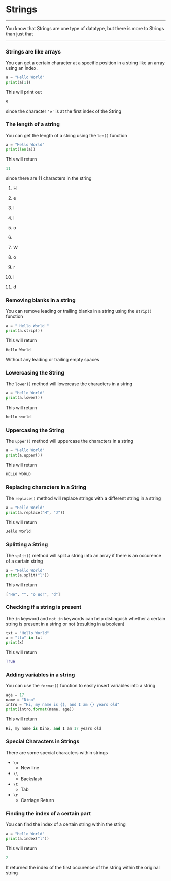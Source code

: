 # Strings

---

You know that Strings are one type of datatype, but there is more to Strings than just that

---

### Strings are like arrays

You can get a certain character at a specific position in a string like an array using an index.

``` python
a = "Hello World"
print(a[1])
```

This will print out

``` python
e
```

since the character `'e'` is at the first index of the String

### The length of a string

You can get the length of a string using the `len()` function

``` python
a = "Hello World"
print(len(a))
```

This will return

``` python
11
```

since there are 11 characters in the string

01. H
02. e
03. l
04. l
05. o

6.

07. W
08. o
09. r
10. l
11. d

### Removing blanks in a string

You can remove leading or trailing blanks in a string using the `strip()` function

``` python
a = " Hello World "
print(a.strip())
```

This will return

``` python
Hello World
```

Without any leading or trailing empty spaces

### Lowercasing the String

The `lower()` method will lowercase the characters in a string

``` python
a = "Hello World"
print(a.lower())
```

This will return

``` python
hello world
```

### Uppercasing the String

The `upper()` method will uppercase the characters in a string

``` python
a = "Hello World"
print(a.upper())
```

This will return

``` python
HELLO WORLD
```

### Replacing characters in a String

The `replace()` method will replace strings with a different string in a string

``` python
a = "Hello World"
print(a.replace("H", "J"))
```

This will return

``` python
Jello World
```

### Splitting a String

The `split()` method will split a string into an array if there is an occurence of a certain string

``` python
a = "Hello World"
print(a.split("l"))
```

This will return

``` python
["He", "", "o Wor", "d"]
```

### Checking if a string is present

The `in` keyword and `not in` keywords can help distinguish whether a certain string is present in a string or not (resulting in a boolean)

``` python
txt = "Hello World"
x = "llo" in txt
print(x)
```

This will return

``` python
True
```

### Adding variables in a string

You can use the `format()` function to easily insert variables into a string

``` python
age = 17
name = "Dino"
intro = "Hi, my name is {}, and I am {} years old"
print(intro.format(name, age))
```

This will return

``` python
Hi, my name is Dino, and I am 17 years old
```

### Special Characters in Strings

There are some special characters within strings

* `\n`
  + New line
* `\\`
  + Backslash
* `\t`
  + Tab
* `\r`
  + Carriage Return

### Finding the index of a certain part

You can find the index of a certain string within the string

``` python
a = "Hello World"
print(a.index("l"))
```

This will return

``` python
2
```

It returned the index of the first occurence of the string within the original string
